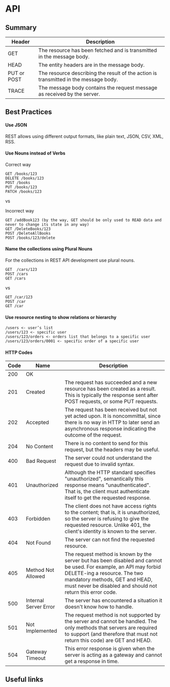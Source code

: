 # API

## Summary

| Header      | Description                                                                         |
| ----------- | -----------                                                                         |
| GET         | The resource has been fetched and is transmitted in the message body.               |
| HEAD        | The entity headers are in the message body.                                         |
| PUT or POST | The resource describing the result of the action is transmitted in the message body.|
| TRACE       | The message body contains the request message as received by the server.            |

## Best Practices

#### Use JSON
REST allows using different output formats, like plain text, JSON, CSV, XML, RSS.

#### Use Nouns instead of Verbs
Correct way
```
GET /books/123
DELETE /books/123
POST /books
PUT /books/123
PATCH /books/123
```

vs

Incorrect way
```
GET /addBook123 (by the way, GET should be only used to READ data and never to change its state in any way)
GET /DeleteBooks/123
POST /DeleteAllBooks
POST /books/123/delete
```

#### Name the collections using Plural Nouns
For the collections in REST API development use plural nouns.

```
GET  /cars/123
POST /cars
GET /cars
```

vs

```
GET /car/123
POST /car
GET /car
```

#### Use resource nesting to show relations or hierarchy

```
/users <- user’s list
/users/123 <- specific user
/users/123/orders <- orders list that belongs to a specific user
/users/123/orders/0001 <- specific order of a specific user
```

#### HTTP Codes

| Code        | Name| Description |
| ----------- | ----------- | ----------- |
| 200         | OK || The request has succeeded. The meaning of the success depends on the HTTP method |
| 201         | Created | The request has succeeded and a new resource has been created as a result. This is typically the response sent after POST requests, or some PUT requests.        |
| 202 | Accepted | The request has been received but not yet acted upon. It is noncommittal, since there is no way in HTTP to later send an asynchronous response indicating the outcome of the request. |
| 204 | No Content | There is no content to send for this request, but the headers may be useful. |
| 400 | Bad Request | The server could not understand the request due to invalid syntax. |
| 401 | Unauthorized | Although the HTTP standard specifies "unauthorized", semantically this response means "unauthenticated". That is, the client must authenticate itself to get the requested response. |
| 403 | Forbidden | The client does not have access rights to the content; that is, it is unauthorized, so the server is refusing to give the requested resource. Unlike 401, the client's identity is known to the server. |
| 404 | Not Found | The server can not find the requested resource. |
| 405 | Method Not Allowed | The request method is known by the server but has been disabled and cannot be used. For example, an API may forbid DELETE-ing a resource. The two mandatory methods, GET and HEAD, must never be disabled and should not return this error code. |
| 500  | Internal Server Error | The server has encountered a situation it doesn't know how to handle. |
| 501 | Not Implemented | The request method is not supported by the server and cannot be handled. The only methods that servers are required to support (and therefore that must not return this code) are GET and HEAD. |
| 504  | Gateway Timeout | This error response is given when the server is acting as a gateway and cannot get a response in time. |

## Useful links
